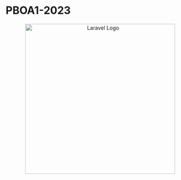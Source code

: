 # PBOA1-2023

<p align="center"><a href="https://learn.microsoft.com/en-us/dotnet/csharp/" target="_blank"><img src="https://raw.githubusercontent.com/SAWARATSUKI/KawaiiLogos/main/IamSeries/IamProgrammerEnglish.png" width="400" alt="Laravel Logo"></a></p>
